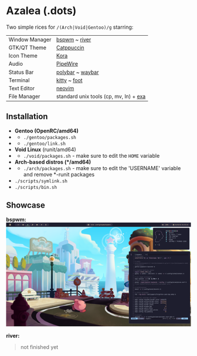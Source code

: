 # Azalea (.dots)

Two simple rices for `/(Arch|Void|Gentoo)/g` starring:

|                |                                                                                             |
| ---------------|---------------------------------------------------------------------------------------------|
| Window Manager | [bspwm](https://github.com/baskerville/bspwm) ~ [river](https://github.com/riverwm/river)   |
| GTK/QT Theme   | [Catppuccin](https://github.com/catppuccin/catppuccin)                                      |
| Icon Theme     | [Kora](https://github.com/bikass/kora)                                                      |
| Audio          | [PipeWire](https://github.com/PipeWire/pipewire)                                            |
| Status Bar     | [polybar](https://github.com/polybar/polybar) ~ [waybar](https://github.com/Alexays/Waybar) |
| Terminal       | [kitty](https://github.com/kovidgoyal/kitty) ~ [foot](https://codeberg.org/dnkl/foot)       |
| Text Editor    | [neovim](https://github.com/neovim/neovim)                                                  |
| File Manager   | standard unix tools (cp, mv, ln) + [exa](https://github.com/ogham/exa)                      |

## Installation

* **Gentoo (OpenRC/amd64)** 
* * `./gentoo/packages.sh`
* * `./gentoo/link.sh`
* **Void Linux** (runit/amd64)
* * `./void/packages.sh` - make sure to edit the `HOME` variable
* **Arch-based distros (*/amd64)**
* * `./arch/packages.sh` - make sure to edit the 'USERNAME' variable and remove *-runit packages
* `./scripts/symlink.sh`
* `./scripts/bin.sh`

## Showcase

**bspwm:**
<img src="./showcase/current.png" />

**river:**
> not finished yet

